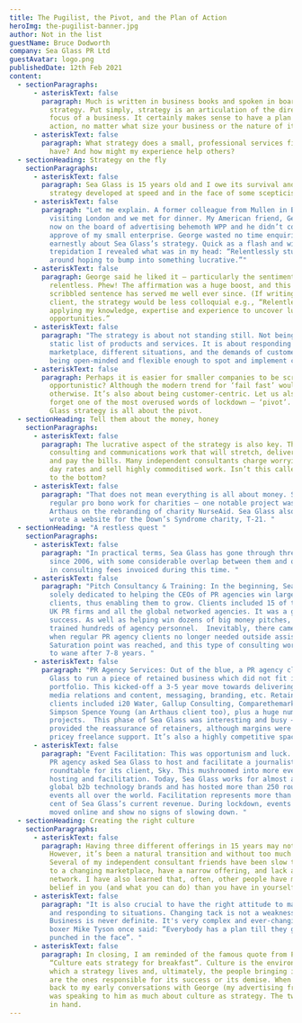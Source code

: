 ```yaml
---
title: The Pugilist, the Pivot, and the Plan of Action
heroImg: the-pugilist-banner.jpg
author: Not in the list
guestName: Bruce Dodworth
company: Sea Glass PR Ltd
guestAvatar: logo.png
publishedDate: 12th Feb 2021
content:
  - sectionParagraphs:
      - asteriskText: false
        paragraph: Much is written in business books and spoken in boardrooms about
          strategy. Put simply, strategy is an articulation of the direction and
          focus of a business. It certainly makes sense to have a plan of
          action, no matter what size your business or the nature of its work.
      - asteriskText: false
        paragraph: What strategy does a small, professional services firm like Sea Glass
          have? And how might my experience help others?
  - sectionHeading: Strategy on the fly
    sectionParagraphs:
      - asteriskText: false
        paragraph: Sea Glass is 15 years old and I owe its survival and success to a
          strategy developed at speed and in the face of some scepticism.
      - asteriskText: false
        paragraph: "Let me explain. A former colleague from Mullen in Boston was
          visiting London and we met for dinner. My American friend, George, was
          now on the board of advertising behemoth WPP and he didn’t completely
          approve of my small enterprise. George wasted no time enquiring
          earnestly about Sea Glass’s strategy. Quick as a flash and with some
          trepidation I revealed what was in my head: “Relentlessly stumbling
          around hoping to bump into something lucrative.”"
      - asteriskText: false
        paragraph: George said he liked it – particularly the sentiment of being
          relentless. Phew! The affirmation was a huge boost, and this simple,
          scribbled sentence has served me well ever since. (If writing for a
          client, the strategy would be less colloquial e.g., “Relentlessly
          applying my knowledge, expertise and experience to uncover lucrative
          opportunities.”
      - asteriskText: false
        paragraph: "The strategy is about not standing still. Not being wedded to a
          static list of products and services. It is about responding to the
          marketplace, different situations, and the demands of customers. It is
          being open-minded and flexible enough to spot and implement change. "
      - asteriskText: false
        paragraph: Perhaps it is easier for smaller companies to be scrappy and
          opportunistic? Although the modern trend for ‘fail fast’ would suggest
          otherwise. It’s also about being customer-centric. Let us also not
          forget one of the most overused words of lockdown – ‘pivot’. This Sea
          Glass strategy is all about the pivot.
  - sectionHeading: Tell them about the money, honey
    sectionParagraphs:
      - asteriskText: false
        paragraph: The lucrative aspect of the strategy is also key. The goal is premium
          consulting and communications work that will stretch, deliver value
          and pay the bills. Many independent consultants charge worryingly low
          day rates and sell highly commoditised work. Isn’t this called a race
          to the bottom?
      - asteriskText: false
        paragraph: "That does not mean everything is all about money. Sea Glass does
          regular pro bono work for charities – one notable project was with
          Arthaus on the rebranding of charity NurseAid. Sea Glass also recently
          wrote a website for the Down’s Syndrome charity, T-21. "
  - sectionHeading: "A restless quest "
    sectionParagraphs:
      - asteriskText: false
        paragraph: "In practical terms, Sea Glass has gone through three major pivots
          since 2006, with some considerable overlap between them and over £3m
          in consulting fees invoiced during this time. "
      - asteriskText: false
        paragraph: "Pitch Consultancy & Training: In the beginning, Sea Glass was almost
          solely dedicated to helping the CEOs of PR agencies win large new
          clients, thus enabling them to grow. Clients included 15 of the top-20
          UK PR firms and all the global networked agencies. It was a great
          success. As well as helping win dozens of big money pitches, Sea Glass
          trained hundreds of agency personnel.  Inevitably, there came a point
          when regular PR agency clients no longer needed outside assistance.
          Saturation point was reached, and this type of consulting work began
          to wane after 7-8 years. "
      - asteriskText: false
        paragraph: "PR Agency Services: Out of the blue, a PR agency client asked Sea
          Glass to run a piece of retained business which did not fit its
          portfolio. This kicked-off a 3-5 year move towards delivering classic
          media relations and content, messaging, branding, etc. Retained
          clients included i20 Water, Gallup Consulting, Comparethemarket and
          Simpson Spence Young (an Arthaus client too), plus a huge number of
          projects.  This phase of Sea Glass was interesting and busy – it
          provided the reassurance of retainers, although margins were eroded by
          pricey freelance support. It’s also a highly competitive space."
      - asteriskText: false
        paragraph: "Event Facilitation: This was opportunism and luck. In 2014, a London
          PR agency asked Sea Glass to host and facilitate a journalist
          roundtable for its client, Sky. This mushroomed into more event-based
          hosting and facilitation. Today, Sea Glass works for almost all the
          global b2b technology brands and has hosted more than 250 roundtable
          events all over the world. Facilitation represents more than 70 per
          cent of Sea Glass’s current revenue. During lockdown, events have
          moved online and show no signs of slowing down. "
  - sectionHeading: Creating the right culture
    sectionParagraphs:
      - asteriskText: false
        paragraph: Having three different offerings in 15 years may not seem remarkable.
          However, it’s been a natural transition and without too much pain.
          Several of my independent consultant friends have been slow to respond
          to a changing marketplace, have a narrow offering, and lack a good
          network. I have also learned that, often, other people have more
          belief in you (and what you can do) than you have in yourself!
      - asteriskText: false
        paragraph: "It is also crucial to have the right attitude to managing pressure
          and responding to situations. Changing tack is not a weakness.
          Business is never definite. It's very complex and ever-changing.  As
          boxer Mike Tyson once said: “Everybody has a plan till they get
          punched in the face”. "
      - asteriskText: false
        paragraph: In closing, I am reminded of the famous quote from Peter Drucker –
          “Culture eats strategy for breakfast”. Culture is the environment in
          which a strategy lives and, ultimately, the people bringing it to life
          are the ones responsible for its success or its demise. When I think
          back to my early conversations with George (my advertising friend) I
          was speaking to him as much about culture as strategy. The two go hand
          in hand.
---
```

